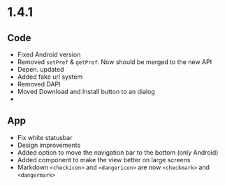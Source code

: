 # 1.4.1

## Code

- Fixed Android version
- Removed `setPref` & `getPref`. Now should be merged to the new API
- Depen. updated
- Added fake url system
- Removed DAPI
- Moved Download and Install button to an dialog
- 

## App

- Fix white statusbar
- Design improvements
- Added option to move the navigation bar to the bottom (only Android)
- Added component to make the view better on large screens
- Markdown `<checkicon>` and `<dangericon>` are now `<checkmark>` and `<dangermark>`
